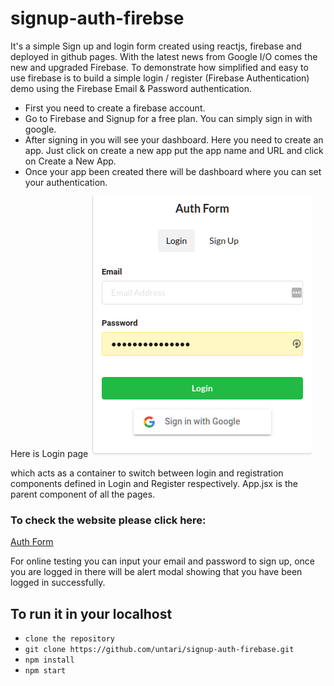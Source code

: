 # signup-auth-firebse
It's a simple Sign up and login form created using reactjs, firebase and deployed in github pages. With the latest news from Google I/O comes the new and upgraded Firebase. To demonstrate how simplified and easy to use firebase is to build a simple login / register (Firebase Authentication) demo using the Firebase Email & Password authentication.

- First you need to create a firebase account.
- Go to Firebase and Signup for a free plan. You can simply sign in with google.
- After signing in you will see your dashboard. Here you need to create an app. Just click on create a new app put the app name and URL and click on Create a          New App.
- Once your app been created there will be dashboard where you can set your authentication. 

Here is Login page ![login-page](public/login-page.png "Login-Page") 

which acts as a container to switch between login and registration 
components defined in Login and Register respectively. App.jsx is the parent component of all the pages.

### To check the website please click here:
  [Auth Form](https://untari.com/signup-auth-firebse/ "Auth-Form")

For online testing you can input your email and password to sign up, once you are logged in there will be alert modal showing that you have been logged in successfully.

## To run it in your localhost 

  - `clone the repository`
  - `git clone https://github.com/untari/signup-auth-firebase.git`
  - `npm install`
  - `npm start`

